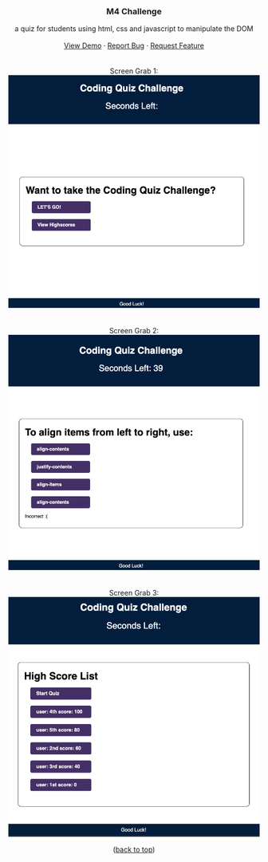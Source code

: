 
<a name="top"></a>


<!-- PROJECT LOGO -->
<br />
<div align="center">
  

<h3 align="center">M4 Challenge</h3>

  <p align="center">
    a quiz for students using html, css and javascript to manipulate the DOM
    <br />
    <br />
    <a href="https://conradjohnson.github.io/m4-challenge">View Demo</a>
    ·
    <a href="https://github.com/conradjohnson/m4-challenge/issues">Report Bug</a>
    ·
    <a href="https://github.com/conradjohnson/m4-challenge/issues">Request Feature</a>
    <br/><br/><br/>
    Screen Grab 1:<br/>
    <img src="assets/img/screen1.png" alt="Screen Grab 1" />
    <br/>
    <br/>
    <br/>
    Screen Grab 2:<br/>
    <img src="assets/img/screen2.png" alt="Screen Grab 2" />
    <br/>
    <br/>
    <br/>
    Screen Grab 3:<br/>
    <img src="assets/img/screen3.png" alt="Screen Grab 3" />
    <br/>
    <p>(<a href="#top">back to top</a>)</p>
   
  </p>
</div>






